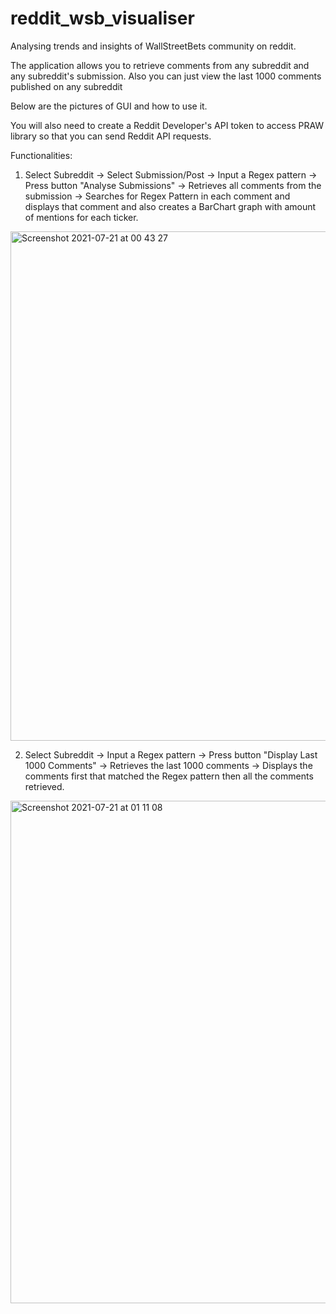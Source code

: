 # reddit_wsb_visualiser
Analysing trends and insights of WallStreetBets community on reddit.

The application allows you to retrieve comments from any subreddit and any subreddit's submission. Also you can just view the last 1000 comments published on any subreddit

Below are the pictures of GUI and how to use it.

You will also need to create a Reddit Developer's API token to access PRAW library so that you can send Reddit API requests.


Functionalities:
1) Select Subreddit -> Select Submission/Post -> Input a Regex pattern -> Press button "Analyse Submissions" -> Retrieves all comments from the submission -> Searches for Regex Pattern in each comment and displays that comment and also creates a BarChart graph with amount of mentions for each ticker.
<img width="815" alt="Screenshot 2021-07-21 at 00 43 27" src="https://user-images.githubusercontent.com/42198709/126401885-62db84d8-3b85-4164-b5d4-932249160e7e.png">

2) Select Subreddit -> Input a Regex pattern -> Press button "Display Last 1000 Comments" -> Retrieves the last 1000 comments -> Displays the comments first that matched the Regex pattern then all the comments retrieved.
<img width="804" alt="Screenshot 2021-07-21 at 01 11 08" src="https://user-images.githubusercontent.com/42198709/126401878-14fccb75-f4f3-4fde-a72e-2253aa45e51e.png">
